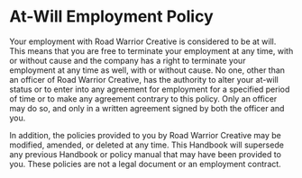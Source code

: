 # At-Will Employment Policy

Your employment with Road Warrior Creative is considered to be at will. This means that you are free to terminate your employment at any time, with or without cause and the company has a right to terminate your employment at any time as well, with or without cause. No one, other than an officer of Road Warrior Creative, has the authority to alter your at-will status or to enter into any agreement for employment for a specified period of time or to make any agreement contrary to this policy. Only an officer may do so, and only in a written agreement signed by both the officer and you.

In addition, the policies provided to you by Road Warrior Creative may be modified, amended, or deleted at any time. This Handbook will supersede any previous Handbook or policy manual that may have been provided to you. These policies are not a legal document or an employment contract. 
